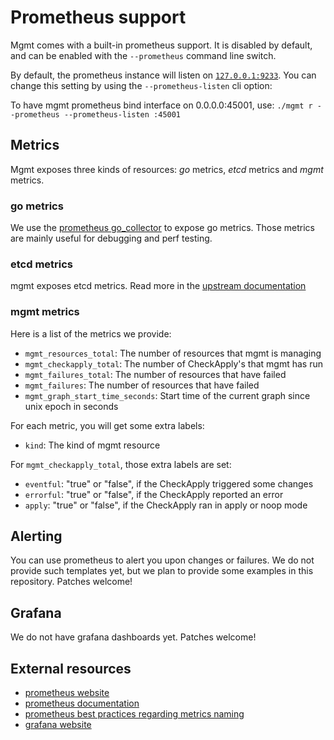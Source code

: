 # Prometheus support

Mgmt comes with a built-in prometheus support. It is disabled by default, and
can be enabled with the `--prometheus` command line switch.

By default, the prometheus instance will listen on [`127.0.0.1:9233`][pd]. You
can change this setting by using the `--prometheus-listen` cli option:

To have mgmt prometheus bind interface on 0.0.0.0:45001, use:
`./mgmt r --prometheus --prometheus-listen :45001`

## Metrics

Mgmt exposes three kinds of resources: _go_ metrics, _etcd_ metrics and _mgmt_
metrics.

### go metrics

We use the [prometheus go_collector][pgc] to expose go metrics. Those metrics
are mainly useful for debugging and perf testing.

### etcd metrics

mgmt exposes etcd metrics. Read more in the [upstream documentation][etcdm]

### mgmt metrics

Here is a list of the metrics we provide:

- `mgmt_resources_total`: The number of resources that mgmt is managing
- `mgmt_checkapply_total`: The number of CheckApply's that mgmt has run
- `mgmt_failures_total`: The number of resources that have failed
- `mgmt_failures`: The number of resources that have failed
- `mgmt_graph_start_time_seconds`: Start time of the current graph since unix epoch in seconds

For each metric, you will get some extra labels:

- `kind`: The kind of mgmt resource

For `mgmt_checkapply_total`, those extra labels are set:

- `eventful`: "true" or "false", if the CheckApply triggered some changes
- `errorful`: "true" or "false", if the CheckApply reported an error
- `apply`: "true" or "false", if the CheckApply ran in apply or noop mode

## Alerting

You can use prometheus to alert you upon changes or failures. We do not provide
such templates yet, but we plan to provide some examples in this repository.
Patches welcome!

## Grafana

We do not have grafana dashboards yet. Patches welcome!

## External resources

- [prometheus website](https://prometheus.io/)
- [prometheus documentation](https://prometheus.io/docs/introduction/overview/)
- [prometheus best practices regarding metrics
  naming](https://prometheus.io/docs/practices/naming/)
- [grafana website](http://grafana.org/)

[pgc]: https://github.com/prometheus/client_golang/blob/master/prometheus/go_collector.go
[etcdm]: https://coreos.com/etcd/docs/latest/metrics.html
[pd]: https://github.com/prometheus/prometheus/wiki/Default-port-allocations
